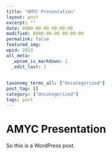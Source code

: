 ```yaml
---
title: "AMYC Presentation"
layout: post
excerpt: ""
date: 0000-00-00 00:00:00
modified: 0000-00-00 00:00:00
permalink: false
featured_img: 
wpid: 2013
all_meta: 
  _wpcom_is_markdown: 1
  _edit_last: 1
  
  
taxonomy_terms_all: ["Uncategorized"]
post_tag: []
category: ["Uncategorized"]
tags: post
---
```


# AMYC Presentation

So this is a WordPress post.